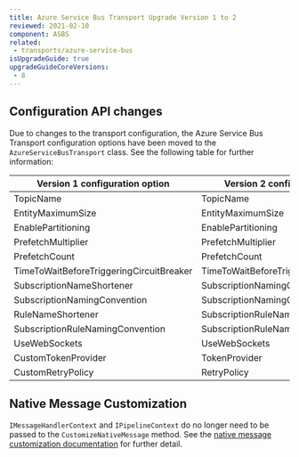 ```yaml
---
title: Azure Service Bus Transport Upgrade Version 1 to 2
reviewed: 2021-02-10
component: ASBS
related:
 - transports/azure-service-bus
isUpgradeGuide: true
upgradeGuideCoreVersions:
 - 8
---
```


## Configuration API changes

Due to changes to the transport configuration, the Azure Service Bus Transport configuration options have been moved to the `AzureServiceBusTransport` class. See the following table for further information:

| Version 1 configuration option | Version 2 configuration option |
| --- | --- |
| TopicName | TopicName |
| EntityMaximumSize | EntityMaximumSize |
| EnablePartitioning | EnablePartitioning |
| PrefetchMultiplier | PrefetchMultiplier |
| PrefetchCount | PrefetchCount |
| TimeToWaitBeforeTriggeringCircuitBreaker | TimeToWaitBeforeTriggeringCircuitBreaker |
| SubscriptionNameShortener | SubscriptionNamingConvention |
| SubscriptionNamingConvention | SubscriptionNamingConvention |
| RuleNameShortener | SubscriptionRuleNamingConvention |
| SubscriptionRuleNamingConvention | SubscriptionRuleNamingConvention |
| UseWebSockets | UseWebSockets |
| CustomTokenProvider | TokenProvider |
| CustomRetryPolicy | RetryPolicy |

## Native Message Customization

`IMessageHandlerContext` and `IPipelineContext` do no longer need to be passed to the `CustomizeNativeMessage` method. See the [native message customization documentation](/transports/azure-service-bus/native-message-access.md) for further detail.
